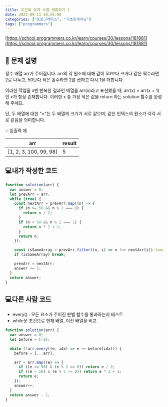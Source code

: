 ```yaml
---
title: 조건에 맞게 수열 변환하기 2
date: 2023-09-11 18:24:00
categories: ["프로그래머스", "기초트레이닝"]
tags: ["programmers"]
---
```


[https://school.programmers.co.kr/learn/courses/30/lessons/181881](https://school.programmers.co.kr/learn/courses/30/lessons/181881)

## 📔 문제 설명

정수 배열 arr가 주어집니다. arr의 각 원소에 대해 값이 50보다 크거나 같은 짝수라면 2로 나누고, 50보다 작은 홀수라면 2를 곱하고 다시 1을 더합니다.

이러한 작업을 x번 반복한 결과인 배열을 arr(x)라고 표현했을 때, arr(x) = arr(x + 1)인 x가 항상 존재합니다. 이러한 x 중 가장 작은 값을 return 하는 solution 함수를 완성해 주세요.

단, 두 배열에 대한 "="는 두 배열의 크기가 서로 같으며, 같은 인덱스의 원소가 각각 서로 같음을 의미합니다.

💡 입출력 예

| arr                    | result |
| ---------------------- | ------ |
| [1, 2, 3, 100, 99, 98] | 5      |

## 💻내가 작성한 코드

```js
function solution(arr) {
  var answer = 0;
  let prevArr = arr;
  while (true) {
    const nextArr = prevArr.map((n) => {
      if (n >= 50 && n % 2 === 0) {
        return n / 2;
      }
      if (n < 50 && n % 2 === 1) {
        return n * 2 + 1;
      }
      return n;
    });

    const isSameArray = prevArr.filter((n, i) => n !== nextArr[i]).length <= 0;
    if (isSameArray) break;

    prevArr = nextArr;
    answer += 1;
  }
  return answer;
}
```

## 💻다른 사람 코드

- every() : 모든 요소가 주어진 판별 함수를 통과하는지 테스트
- while문 조건으로 현재 배열, 이전 배열을 비교

```js
function solution(arr) {
  var answer = 0;
  let before = [-1];

  while (!arr.every((e, idx) => e == before[idx])) {
    before = [...arr];

    arr = arr.map((e) => {
      if ((e >= 50) & (e % 2 == 0)) return e / 2;
      if ((e < 50) & (e % 2 != 0)) return e * 2 + 1;
      return e;
    });
    answer++;
  }
  return answer - 1;
}
```
